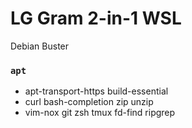 LG Gram 2-in-1 WSL
========
Debian Buster

### `apt`
- apt-transport-https build-essential
- curl bash-completion zip unzip
- vim-nox git zsh tmux fd-find ripgrep
